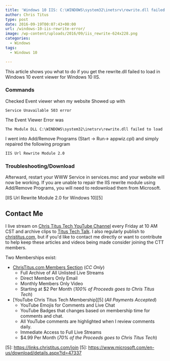 ```yaml
---
title: 'Windows 10 IIS: C:\WINDOWS\system32\inetsrv\rewrite.dll failed to load'
author: Chris Titus
type: post
date: 2016-09-19T00:07:43+00:00
url: /windows-10-iis-rewrite-error/
image: /wp-content/uploads/2016/09/iis_rewrite-624x228.png
categories:
  - Windows
tags:
  - Windows 10

---
```

This article shows you what to do if you get the rewrite.dll failed to load in Windows 10 event viewer for Windows 10 IIS.<!--more-->

### Commands

Checked Event viewer when my website Showed up with
  
`Service Unavailable 503 error`
  
The Event Viewer Error was
  
`The Module DLL C:\WINDOWS\system32\inetsrv\rewrite.dll failed to load`
  
I went into Add/Remove Programs (Start -> Run-> appwiz.cpl) and simply repaired the following program
  
`IIS Url Rewrite Module 2.0`

### Troubleshooting/Download

Afterward, restart your WWW Service in services.msc and your website will now be working. If you are unable to repair the IIS rewrite module using Add/Remove Programs, you will need to redownload them from Microsoft.
  
[IIS Url Rewrite Module 2.0 for Windows 10][5]

## Contact Me

I live stream on [Chris Titus Tech YouTube Channel][1] every Friday at 10 AM CST and archive clips to [Titus Tech Talk][2]. I also regularly publish to [christitus.com][3], but if you'd like to contact me directly or want to contribute to help keep these articles and videos being made consider joining the CTT members. 

Two Memberships exist:
- [ChrisTitus.com Members Section][4] (_CC Only_)
  - Full Archive of All Unlisted Live Streams
  - Direct Members Only Email
  - Monthly Members Only Video
  - Starting at $2 Per Month (_100% of Proceeds goes to Chris Titus Tech_)
- [YouTube Chris Titus Tech Membership][5] (_All Payments Accepted_)
  - YouTube Emojis for Comments and Live Chat
  - YouTube Badges that changes based on membership time for comments and chat.
  - All YouTube comments are highlighted when I review comments daily. 
  - Immediate Access to Full Live Streams
  - $4.99 Per Month (_70% of the Proceeds goes to Chris Titus Tech_)

 [1]: https://www.youtube.com/c/ChrisTitusTech
 [2]: https://www.youtube.com/c/ChrisTitusTechStreams
 [3]: https://christitus.com/
 [4]: https://portal.christitus.com
 [5]: https://links.christitus.com/join [5]: https://www.microsoft.com/en-us/download/details.aspx?id=47337
